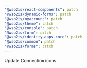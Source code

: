 ```yaml
---
"@wso2is/react-components": patch
"@wso2is/dynamic-forms": patch
"@wso2is/myaccount": patch
"@wso2is/theme": patch
"@wso2is/console": patch
"@wso2is/form": patch
"@wso2is/identity-apps-core": patch
"@wso2is/common": patch
"@wso2is/forms": patch
---
```


Update Connection icons.

